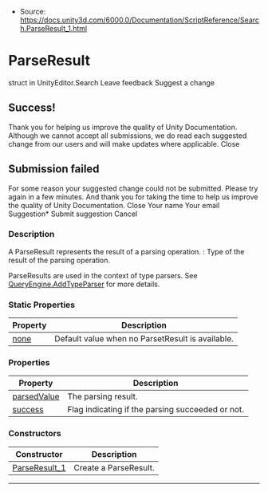 * Source: https://docs.unity3d.com/6000.0/Documentation/ScriptReference/Search.ParseResult_1.html

# ParseResult<T0>
struct in UnityEditor.Search
Leave feedback
Suggest a change
## Success!
Thank you for helping us improve the quality of Unity Documentation. Although we cannot accept all submissions, we do read each suggested change from our users and will make updates where applicable.
Close
## Submission failed
For some reason your suggested change could not be submitted. Please <a>try again</a> in a few minutes. And thank you for taking the time to help us improve the quality of Unity Documentation.
Close
Your name Your email Suggestion* Submit suggestion
Cancel
### Description
A ParseResult represents the result of a parsing operation.
<T>: Type of the result of the parsing operation.  
  
ParseResults are used in the context of type parsers. See [QueryEngine.AddTypeParser](https://docs.unity3d.com/6000.0/Documentation/ScriptReference/Search.QueryEngine_1.AddTypeParser.html) for more details.
### Static Properties
Property | Description  
---|---  
[none](https://docs.unity3d.com/6000.0/Documentation/ScriptReference/Search.ParseResult_1-none.html) | Default value when no ParsetResult is available.  
### Properties
Property | Description  
---|---  
[parsedValue](https://docs.unity3d.com/6000.0/Documentation/ScriptReference/Search.ParseResult_1-parsedValue.html) | The parsing result.  
[success](https://docs.unity3d.com/6000.0/Documentation/ScriptReference/Search.ParseResult_1-success.html) | Flag indicating if the parsing succeeded or not.  
### Constructors
Constructor | Description  
---|---  
[ParseResult_1](https://docs.unity3d.com/6000.0/Documentation/ScriptReference/Search.ParseResult_1-ctor.html) | Create a ParseResult.  
* * *
